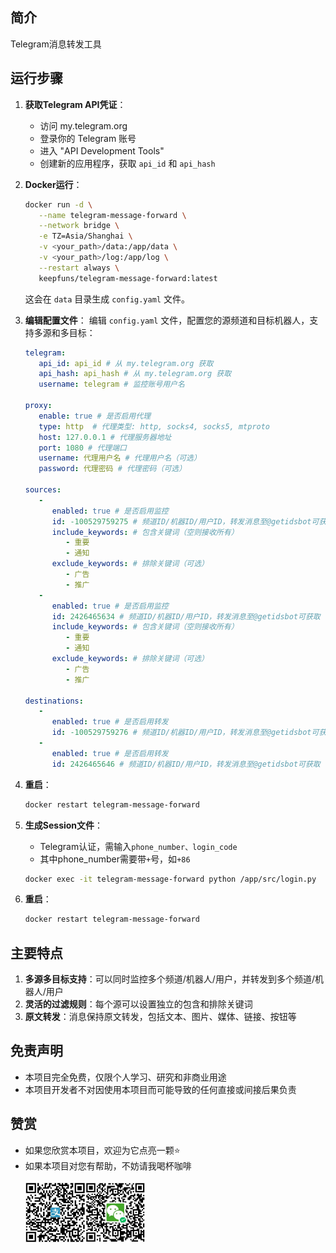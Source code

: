 ## 简介
   Telegram消息转发工具

## 运行步骤
1. **获取Telegram API凭证**：
   - 访问 my.telegram.org
   - 登录你的 Telegram 账号
   - 进入 "API Development Tools"
   - 创建新的应用程序，获取 `api_id` 和 `api_hash`

2. **Docker运行**：
   ```bash
   docker run -d \
      --name telegram-message-forward \
      --network bridge \
      -e TZ=Asia/Shanghai \
      -v <your_path>/data:/app/data \
      -v <your_path>/log:/app/log \
      --restart always \
      keepfuns/telegram-message-forward:latest
   ```
   这会在 `data` 目录生成 `config.yaml` 文件。

3. **编辑配置文件**：
   编辑 `config.yaml` 文件，配置您的源频道和目标机器人，支持多源和多目标：
   ```yaml
   telegram:
      api_id: api_id # 从 my.telegram.org 获取
      api_hash: api_hash # 从 my.telegram.org 获取
      username: telegram # 监控账号用户名

   proxy:
      enable: true # 是否启用代理
      type: http  # 代理类型: http, socks4, socks5, mtproto
      host: 127.0.0.1 # 代理服务器地址
      port: 1080 # 代理端口
      username: 代理用户名 # 代理用户名（可选）
      password: 代理密码 # 代理密码（可选）

   sources:
      - 
         enabled: true # 是否启用监控
         id: -100529759275 # 频道ID/机器ID/用户ID，转发消息至@getidsbot可获取
         include_keywords: # 包含关键词（空则接收所有）
            - 重要
            - 通知
         exclude_keywords: # 排除关键词（可选）
            - 广告
            - 推广
      - 
         enabled: true # 是否启用监控
         id: 2426465634 # 频道ID/机器ID/用户ID，转发消息至@getidsbot可获取
         include_keywords: # 包含关键词（空则接收所有）
            - 重要
            - 通知
         exclude_keywords: # 排除关键词（可选）
            - 广告
            - 推广

   destinations:
      - 
         enabled: true # 是否启用转发
         id: -100529759276 # 频道ID/机器ID/用户ID，转发消息至@getidsbot可获取
      - 
         enabled: true # 是否启用转发
         id: 2426465646 # 频道ID/机器ID/用户ID，转发消息至@getidsbot可获取
   ```

3. **重启**：
   ```bash
   docker restart telegram-message-forward
   ```

4. **生成Session文件**：
   - Telegram认证，需输入`phone_number、login_code`
   - 其中phone_number需要带`+`号，如`+86`
   ```bash
   docker exec -it telegram-message-forward python /app/src/login.py
   ```

5. **重启**：
   ```bash
   docker restart telegram-message-forward
   ```

## 主要特点
1. **多源多目标支持**：可以同时监控多个频道/机器人/用户，并转发到多个频道/机器人/用户
2. **灵活的过滤规则**：每个源可以设置独立的包含和排除关键词
3. **原文转发**：消息保持原文转发，包括文本、图片、媒体、链接、按钮等

## 免责声明
- 本项目完全免费，仅限个人学习、研究和非商业用途
- 本项目开发者不对因使用本项目而可能导致的任何直接或间接后果负责

## 赞赏
- 如果您欣赏本项目，欢迎为它点亮一颗⭐️
- 如果本项目对您有帮助，不妨请我喝杯咖啡
<br/><br/>
<span><img src="assets/zhifubao.png" alt="支付宝" width="20%" align="left">
&nbsp;&nbsp;&nbsp;&nbsp;&nbsp;
<img src="assets/weixin.png" alt="微信 " width="20%" align="left"></span>